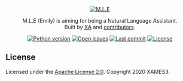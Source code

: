 <p align="center">
  <a href="https://github.com/xames3/mle/">
    <img alt="M.L.E" title="M.L.E" src="https://github.com/xames3/mle/blob/assets/mle/files/banner/mle-banner.png?raw=true">
  </a>
</p>

<p align="center">
M.L.E (Emily) is aiming for being a Natural Language Assistant.</a><br>Built by <a href="https://linkedin.com/in/xames3">XA</a> and <a href="https://github.com/xames3/mle/graphs/contributors">
  contributors</a>.
</p>

<p align="center">
    <!-- Python version -->
    <a href="https://www.python.org/downloads/release/python-375/"><img src="https://img.shields.io/pypi/pyversions/mle?color=blue&logo=python&logoColor=white" alt="Python version"/></a>
    <!-- Open issues -->
    <a href="https://github.com/xames3/mle/issues"><img src="https://img.shields.io/github/issues/xames3/mle?logo=github" alt="Open issues"/></a>
    <!-- Last commit -->
    <a href="https://github.com/xames3/mle/commits/master"><img src="https://img.shields.io/github/last-commit/xames3/mle?logo=github" alt="Last commit"/></a>    
    <!-- License -->
    <a href="https://github.com/xames3/mle/blob/master/LICENSE"><img src="https://img.shields.io/github/license/xames3/mle?logo=apache" alt="License"/></a>
</p>

## License
Licensed under the [Apache License 2.0](https://github.com/xames3/mle/blob/master/LICENSE). Copyright 2020 XAMES3.
